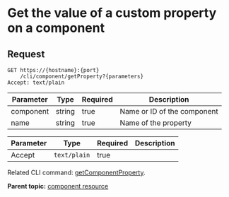 # Get the value of a custom property on a component

## Request

```
GET https://{hostname}:{port}
    /cli/component/getProperty?{parameters}
Accept: text/plain

```

|Parameter|Type|Required|Description|
|---------|----|--------|-----------|
|component|string|true|Name or ID of the component|
|name|string|true|Name of the property|

|Parameter|Type|Required|Description|
|---------|----|--------|-----------|
|Accept|`text/plain`|true| |

Related CLI command: [getComponentProperty](udclient_getcomponentproperty.md).

**Parent topic:** [component resource](../../com.ibm.udeploy.api.doc/topics/rest_cli_component.md)


